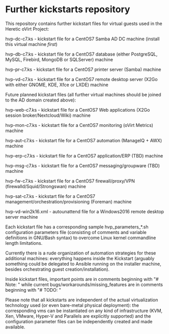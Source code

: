 # Further kickstarts repository

This repository contains further kickstart files for virtual guests used in the Heretic oVirt Project:

hvp-dc-c7.ks -  kickstart file for a CentOS7 Samba AD DC machine (install this virtual machine *first*)

hvp-db-c7.ks - kickstart file for a CentOS7 database (either PostgreSQL, MySQL, Firebird, MongoDB or SQLServer) machine

hvp-pr-c7.ks - kickstart file for a CentOS7 printer server (Samba) machine

hvp-vd-c7.ks - kickstart file for a CentOS7 remote desktop server (X2Go with either GNOME, KDE, Xfce or LXDE) machine

Future planned kickstart files (all further virtual machines should be joined to the AD domain created above):

hvp-web-c7.ks - kickstart file for a CentOS7 Web applications (X2Go session broker/Nextcloud/Wiki) machine

hvp-mon-c7.ks - kickstart file for a CentOS7 monitoring (oVirt Metrics) machine

hvp-aut-c7.ks - kickstart file for a CentOS7 automation (ManageIQ + AWX) machine

hvp-erp-c7.ks - kickstart file for a CentOS7 application/ERP (TBD) machine

hvp-msg-c7.ks - kickstart file for a CentOS7 messaging/groupware (TBD) machine

hvp-fw-c7.ks - kickstart file for a CentOS7 firewall/proxy/VPN (firewalld/Squid/Strongswan) machine

hvp-sat-c7.ks - kickstart file for a CentOS7 management/orchestration/provisioning (Foreman) machine

hvp-vd-win2k16.xml - autounattend file for a Windows2016 remote desktop server machine

Each kickstart file has a corresponding sample hvp_parameters_&ast;.sh configuration parameters file (consisting of comments and variable definitions in GNU/Bash syntax) to overcome Linux kernel commandline length limitations.

Currently there is a rude organization of automation strategies for these additional machines: everything happens inside the Kickstart (arguably something could be delegated to Ansible running on the installer machine, besides orchestrating guest creation/installation).

Inside kickstart files, important points are in comments beginning with "# Note: " while current bugs/workarounds/missing_features are in comments beginning with "# TODO: "

Please note that all kickstarts are independent of the actual virtualization technology used (or even bare-metal physical deployment): the corresponding vms can be instantiated on any kind of infrastructure (KVM, Xen, VMware, Hyper-V and Parallels are explicitly supported) and the configuration parameter files can be independently created and made available.
